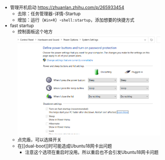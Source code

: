 - 管理开机启动
https://zhuanlan.zhihu.com/p/265933454
  - 去除：任务管理器-详情-Startup
  - 增加：运行（`Win+R`）-`shell:startup`，添加想要的快捷方式
- fast startup
  - 控制面板这个地方![](fast-startup.png)
  - 点完盾，可以选择开关
  - 在[[dual-boot]]时可能造成Ubuntu18网卡出问题
    - 注意这个选项在重启时没用。所以重启也不会引发Ubuntu18网卡问题